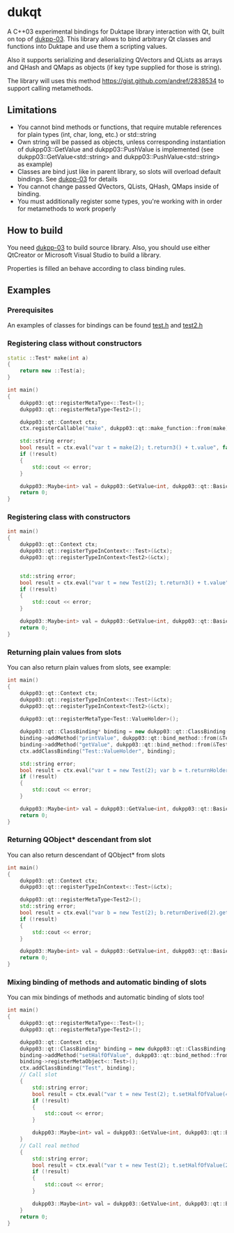 # dukqt

A C++03 experimental bindings for Duktape library interaction with Qt, built on top of [dukpp-03](https://github.com/mamontov-cpp/dukpp-03). This library allows to bind arbitrary Qt classes and functions into Duktape and use them a scripting values. 

Also it supports serializing and deserializing QVectors and QLists as arrays and QHash and QMaps as objects (if key type supplied for those is string).

The library will uses this method https://gist.github.com/andref/2838534 to support calling metamethods.

## Limitations

 * You cannot bind methods or functions, that require mutable references for plain types (int, char, long, etc.) or std::string
 * Own string will be passed as objects, unless corresponding instantiation of dukpp03::GetValue and dukpp03::PushValue is implemented (see dukpp03::GetValue&lt;std::string&gt; and dukpp03::PushValue&lt;std::string&gt; as example)
 * Classes are bind just like in parent library, so slots will overload default bindings. See [dukpp-03](https://github.com/mamontov-cpp/dukpp-03) for details
 * You cannot change passed QVectors, QLists, QHash, QMaps inside of binding.
 * You must additionally register some types, you're working with in order for metamethods to work properly
 
## How to build

You need [dukpp-03](https://github.com/mamontov-cpp/dukpp-03) to build source library. Also, you should use either QtCreator or Microsoft Visual Studio to build a library.


Properties is filled an behave according to class binding rules.

## Examples

### Prerequisites 

An examples of classes for bindings can be found [test.h](https://github.com/mamontov-cpp/dukpp-03/blob/master/tests/dukqt/test.h) and [test2.h](https://github.com/mamontov-cpp/dukpp-03/blob/master/tests/dukqt/test2.h)

### Registering class without constructors

```cpp
static ::Test* make(int a)
{
    return new ::Test(a); 
}

int main()
{
    dukpp03::qt::registerMetaType<::Test>();
    dukpp03::qt::registerMetaType<Test2>();

    dukpp03::qt::Context ctx;
    ctx.registerCallable("make", dukpp03::qt::make_function::from(make));

    std::string error;
    bool result = ctx.eval("var t = make(2); t.return3() + t.value", false, &error);
    if (!result)
    {
        std::cout << error;
    }

    dukpp03::Maybe<int> val = dukpp03::GetValue<int, dukpp03::qt::BasicContext>::perform(&ctx, -1); // val now holds 5
    return 0;
}
```

### Registering class with constructors

```cpp
int main()
{
    dukpp03::qt::Context ctx;
    dukpp03::qt::registerTypeInContext<::Test>(&ctx);
    dukpp03::qt::registerTypeInContext<Test2>(&ctx);


    std::string error;
    bool result = ctx.eval("var t = new Test(2); t.return3() + t.value", false, &error);
    if (!result)
    {
        std::cout << error;
    }

    dukpp03::Maybe<int> val = dukpp03::GetValue<int, dukpp03::qt::BasicContext>::perform(&ctx, -1); // val now holds 5
    return 0;
}
```

### Returning plain values from slots

You can also return plain values from slots, see example:

```cpp
int main()
{
    dukpp03::qt::Context ctx;
    dukpp03::qt::registerTypeInContext<::Test>(&ctx);
    dukpp03::qt::registerTypeInContext<Test2>(&ctx);
    
    dukpp03::qt::registerMetaType<Test::ValueHolder>();

    dukpp03::qt::ClassBinding* binding = new dukpp03::qt::ClassBinding();
    binding->addMethod("printValue", dukpp03::qt::bind_method::from(&Test::ValueHolder::printValue));
    binding->addMethod("getValue", dukpp03::qt::bind_method::from(&Test::ValueHolder::getValue));
    ctx.addClassBinding("Test::ValueHolder", binding);

    std::string error;
    bool result = ctx.eval("var t = new Test(2); var b = t.returnHolder(); b.printValue(); b.getValue() ", false, &error);
    if (!result)
    {
        std::cout << error;
    }

    dukpp03::Maybe<int> val = dukpp03::GetValue<int, dukpp03::qt::BasicContext>::perform(&ctx, -1); // val holds 2
    return 0;
}
```

### Returning QObject* descendant from slot

You can also return descendant of QObject* from slots

```cpp
int main()
{
    dukpp03::qt::Context ctx;
    dukpp03::qt::registerTypeInContext<::Test>(&ctx);

    dukpp03::qt::registerMetaType<Test2>();
    std::string error;
    bool result = ctx.eval("var b = new Test(2); b.returnDerived(2).get()", false, &error);
    if (!result)
    {
        std::cout << error;
    }

    dukpp03::Maybe<int> val = dukpp03::GetValue<int, dukpp03::qt::BasicContext>::perform(&ctx, -1); // val holds 2
    return 0;
}
```


### Mixing binding of methods and automatic binding of slots

You can mix bindings of methods and automatic binding of slots too!

```cpp
int main()
{
    dukpp03::qt::registerMetaType<::Test>();
    dukpp03::qt::registerMetaType<Test2>();

    dukpp03::qt::Context ctx;
    dukpp03::qt::ClassBinding* binding = new dukpp03::qt::ClassBinding();
    binding->addMethod("setHalfOfValue", dukpp03::qt::bind_method::from(&::Test::setHalfOfValueFromSum));
    binding->registerMetaObject<::Test>();
    ctx.addClassBinding("Test", binding);
    // Call slot
    {
        std::string error;
        bool result = ctx.eval("var t = new Test(2); t.setHalfOfValue(4); t.value", false, &error);
        if (!result)
        {
            std::cout << error;
        }

        dukpp03::Maybe<int> val = dukpp03::GetValue<int, dukpp03::qt::BasicContext>::perform(&ctx, -1);
    }
    // Call real method
    {
        std::string error;
        bool result = ctx.eval("var t = new Test(2); t.setHalfOfValue(2, 2); t.value", false, &error);
        if (!result)
        {
            std::cout << error;
        }

        dukpp03::Maybe<int> val = dukpp03::GetValue<int, dukpp03::qt::BasicContext>::perform(&ctx, -1);
    }
    return 0;
}
```

